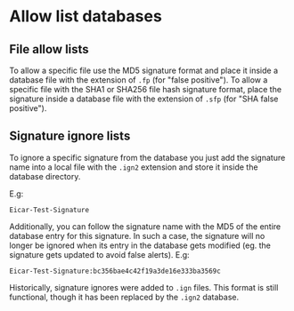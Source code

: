 # Allow list databases

## File allow lists

To allow a specific file use the MD5 signature format and place it inside a database file with the extension of `.fp` (for "false positive"). To allow a specific file with the SHA1 or SHA256 file hash signature format, place the signature inside a database file with the extension of `.sfp` (for "SHA false positive").

## Signature ignore lists

To ignore a specific signature from the database you just add the signature name into a local file with the `.ign2` extension and store it inside the database directory.

E.g:

```
Eicar-Test-Signature
```

Additionally, you can follow the signature name with the MD5 of the entire database entry for this signature. In such a case, the signature will no longer be ignored when its entry in the database gets modified (eg. the signature gets updated to avoid false alerts). E.g:

```
Eicar-Test-Signature:bc356bae4c42f19a3de16e333ba3569c
```

Historically, signature ignores were added to `.ign` files.  This format is still functional, though it has been replaced by the `.ign2` database.
